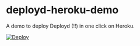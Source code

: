 # deployd-heroku-demo

A demo to deploy Deployd (!!) in one click on Heroku.

[![Deploy](https://www.herokucdn.com/deploy/button.png)](https://heroku.com/deploy?template=https://github.com/paulign/deployd-heroku-demo)
